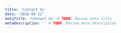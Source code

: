 ```yaml
---
title: 'Contact Us'
date: '2018-09-22'
metaTitle: 'Contact Us' # TODO: Review meta title
metaDescription: '' # TODO: Review meta description
---
```


